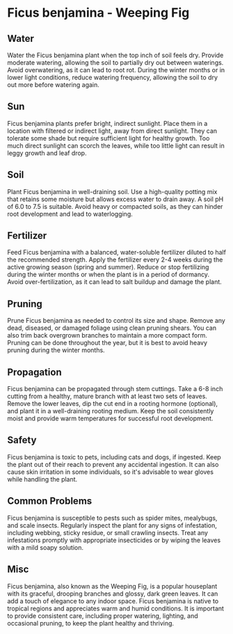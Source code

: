 # Ficus benjamina - Weeping Fig

## Water

Water the Ficus benjamina plant when the top inch of soil feels dry. Provide moderate watering, allowing the soil to partially dry out between waterings. Avoid overwatering, as it can lead to root rot. During the winter months or in lower light conditions, reduce watering frequency, allowing the soil to dry out more before watering again.

## Sun

Ficus benjamina plants prefer bright, indirect sunlight. Place them in a location with filtered or indirect light, away from direct sunlight. They can tolerate some shade but require sufficient light for healthy growth. Too much direct sunlight can scorch the leaves, while too little light can result in leggy growth and leaf drop.

## Soil

Plant Ficus benjamina in well-draining soil. Use a high-quality potting mix that retains some moisture but allows excess water to drain away. A soil pH of 6.0 to 7.5 is suitable. Avoid heavy or compacted soils, as they can hinder root development and lead to waterlogging.

## Fertilizer

Feed Ficus benjamina with a balanced, water-soluble fertilizer diluted to half the recommended strength. Apply the fertilizer every 2-4 weeks during the active growing season (spring and summer). Reduce or stop fertilizing during the winter months or when the plant is in a period of dormancy. Avoid over-fertilization, as it can lead to salt buildup and damage the plant.

## Pruning

Prune Ficus benjamina as needed to control its size and shape. Remove any dead, diseased, or damaged foliage using clean pruning shears. You can also trim back overgrown branches to maintain a more compact form. Pruning can be done throughout the year, but it is best to avoid heavy pruning during the winter months.

## Propagation

Ficus benjamina can be propagated through stem cuttings. Take a 6-8 inch cutting from a healthy, mature branch with at least two sets of leaves. Remove the lower leaves, dip the cut end in a rooting hormone (optional), and plant it in a well-draining rooting medium. Keep the soil consistently moist and provide warm temperatures for successful root development.

## Safety

Ficus benjamina is toxic to pets, including cats and dogs, if ingested. Keep the plant out of their reach to prevent any accidental ingestion. It can also cause skin irritation in some individuals, so it's advisable to wear gloves while handling the plant.

## Common Problems

Ficus benjamina is susceptible to pests such as spider mites, mealybugs, and scale insects. Regularly inspect the plant for any signs of infestation, including webbing, sticky residue, or small crawling insects. Treat any infestations promptly with appropriate insecticides or by wiping the leaves with a mild soapy solution.

## Misc

Ficus benjamina, also known as the Weeping Fig, is a popular houseplant with its graceful, drooping branches and glossy, dark green leaves. It can add a touch of elegance to any indoor space. Ficus benjamina is native to tropical regions and appreciates warm and humid conditions. It is important to provide consistent care, including proper watering, lighting, and occasional pruning, to keep the plant healthy and thriving.
